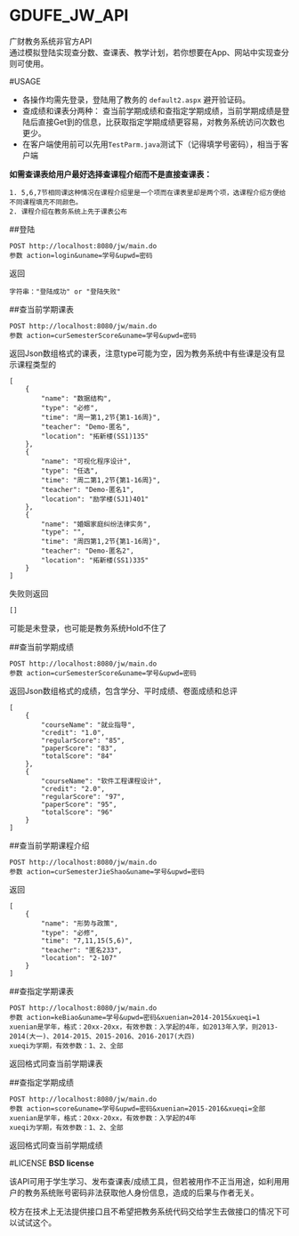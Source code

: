 # GDUFE_JW_API
广财教务系统非官方API  
通过模拟登陆实现查分数、查课表、教学计划，若你想要在App、网站中实现查分则可使用。

#USAGE
 - 各操作均需先登录，登陆用了教务的 `default2.aspx` 避开验证码。  
 - 查成绩和课表分两种：
查当前学期成绩和查指定学期成绩，当前学期成绩是登陆后直接Get到的信息，比获取指定学期成绩更容易，对教务系统访问次数也更少。
 - 在客户端使用前可以先用`TestParm.java`测试下（记得填学号密码），相当于客户端


**如需查课表给用户最好选择查课程介绍而不是直接查课表：**  

	1. 5,6,7节相同课这种情况在课程介绍里是一个项而在课表里却是两个项，选课程介绍方便给不同课程填充不同颜色。  
	2. 课程介绍在教务系统上先于课表公布


##登陆

	POST http://localhost:8080/jw/main.do
	参数 action=login&uname=学号&upwd=密码

返回
	
	字符串："登陆成功" or "登陆失败"

##查当前学期课表

	POST http://localhost:8080/jw/main.do
	参数 action=curSemesterScore&uname=学号&upwd=密码
返回Json数组格式的课表，注意type可能为空，因为教务系统中有些课是没有显示课程类型的

	[
	    {
	        "name": "数据结构",
	        "type": "必修",
	        "time": "周一第1,2节{第1-16周}",
	        "teacher": "Demo-匿名",
	        "location": "拓新楼(SS1)135"
	    },
	    {
	        "name": "可视化程序设计",
	        "type": "任选",
	        "time": "周二第1,2节{第1-16周}",
	        "teacher": "Demo-匿名1",
	        "location": "励学楼(SJ1)401"
	    },
	    {
	        "name": "婚姻家庭纠纷法律实务",
	        "type": "",
	        "time": "周四第1,2节{第1-16周}",
	        "teacher": "Demo-匿名2",
	        "location": "拓新楼(SS1)335"
	    }
	]
失败则返回

	[]
可能是未登录，也可能是教务系统Hold不住了

##查当前学期成绩

	POST http://localhost:8080/jw/main.do
	参数 action=curSemesterScore&uname=学号&upwd=密码
返回Json数组格式的成绩，包含学分、平时成绩、卷面成绩和总评

	[
	    {
	        "courseName": "就业指导",
	        "credit": "1.0",
	        "regularScore": "85",
	        "paperScore": "83",
	        "totalScore": "84"
	    },
	    {
	        "courseName": "软件工程课程设计",
	        "credit": "2.0",
	        "regularScore": "97",
	        "paperScore": "95",
	        "totalScore": "96"
	    }
	]

##查当前学期课程介绍

	POST http://localhost:8080/jw/main.do
	参数 action=curSemesterJieShao&uname=学号&upwd=密码
返回

	[
	    {
	        "name": "形势与政策",
	        "type": "必修",
	        "time": "7,11,15(5,6)",
	        "teacher": "匿名233",
	        "location": "2-107"
	    }
	]

##查指定学期课表

	POST http://localhost:8080/jw/main.do
	参数 action=keBiao&uname=学号&upwd=密码&xuenian=2014-2015&xueqi=1
	xuenian是学年，格式：20xx-20xx，有效参数：入学起的4年，如2013年入学，则2013-2014(大一)、2014-2015、2015-2016、2016-2017(大四)
	xueqi为学期，有效参数：1、2、全部
返回格式同查当前学期课表

##查指定学期成绩

	POST http://localhost:8080/jw/main.do
	参数 action=score&uname=学号&upwd=密码&xuenian=2015-2016&xueqi=全部
	xuenian是学年，格式：20xx-20xx，有效参数：入学起的4年
	xueqi为学期，有效参数：1、2、全部
返回格式同查当前学期成绩

#LICENSE
**BSD license**

该API可用于学生学习、发布查课表/成绩工具，但若被用作不正当用途，如利用用户的教务系统账号密码非法获取他人身份信息，造成的后果与作者无关。

校方在技术上无法提供接口且不希望把教务系统代码交给学生去做接口的情况下可以试试这个。
